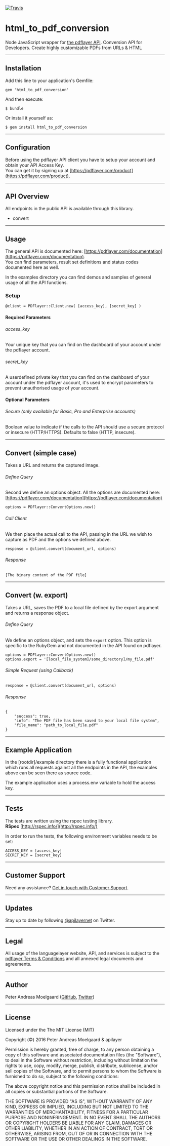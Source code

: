[![Travis](https://travis-ci.org/pmoelgaard/html_to_pdf_conversion.svg)](Travis)

# html_to_pdf_conversion
Node JavaScript wrapper for [the pdflayer API](https://pdflayer.com/).
Conversion API for Developers. Create highly customizable PDFs from URLs & HTML

---

## Installation

Add this line to your application's Gemfile:

```
gem 'html_to_pdf_conversion'

```

And then execute:

```
$ bundle

```

Or install it yourself as:

```
$ gem install html_to_pdf_conversion

```

---

## Configuration

Before using the pdflayer API client you have to setup your account and obtain your API Access Key.  
You can get it by signing up at [https://pdflayer.com/product](https://pdflayer.com/product).

---

## API Overview
All endpoints in the public API is available through this library.

- convert

---

## Usage

The general API is documented here: [https://pdflayer.com/documentation](https://pdflayer.com/documentation).  
You can find parameters, result set definitions and status codes documented here as well.

In the examples directory you can find demos and samples of general usage of all the API functions.

### Setup

```
@client = PDFlayer::Client.new( [access_key], [secret_key] )

```

#### Required Parameters

###### access_key
Your unique key that you can find on the dashboard of your account under the pdflayer account.

###### secret_key
A userdefined private key that you can find on the dashboard of your account under the pdflayer account, it's used to encrypt parameters to prevent unauthorised usage of your account.

#### Optional Parameters

###### Secure (only available for Basic, Pro and Enterprise accounts)
Boolean value to indicate if the calls to the API should use a secure protocol or insecure (HTTP/HTTPS). Defaults to false (HTTP, insecure).

---

## Convert (simple case)
Takes a URL and returns the captured image.

###### Define Query
Second we define an options object.
All the options are documented here: [https://pdflayer.com/documentation](https://pdflayer.com/documentation)

```
options = PDFlayer::ConvertOptions.new()

```

###### Call Client
We then place the actual call to the API, passing in the URL we wish to capture as PDF and the options we defined above.

```
response = @client.convert(document_url, options)

``` 

###### Response

```
[The binary content of the PDF file]

```

---

## Convert (w. export)
Takes a URL, saves the PDF to a local file defined by the export argument and returns a response object.

###### Define Query

We define an options object, and sets the ```export``` option.
This option is specific to the RubyGem and not documented in the API found on pdflayer.

```
options = PDFlayer::ConvertOptions.new()
options.export = '[local_file_system]/some_directory]/my_file.pdf'

```

###### Simple Request (using Callback)

```
response = @client.convert(document_url, options)

```

###### Response
```
{
	"success": true,
    "info": "The PDF file has been saved to your local file system",
    "file_name": "path_to_local_file.pdf"
}
```

---

## Example Application

In the [rootdir]/example directory there is a fully functional application which runs all requests against all the endpoints in the API, the examples above can be seen there as source code.

The example application uses a process.env variable to hold the access key.

---

## Tests

The tests are written using the rspec testing library.  
**RSpec** [http://rspec.info/](http://rspec.info/)

In order to run the tests, the following environment variables needs to be set:

```
ACCESS_KEY = [access_key]
SECRET_KEY = [secret_key]
```


---

## Customer Support

Need any assistance? [Get in touch with Customer Support](mailto:support@apilayer.net?subject=%pdflayer%5D).

---

## Updates
Stay up to date by following [@apilayernet](https://twitter.com/apilayernet) on Twitter.

---

## Legal

All usage of the languagelayer website, API, and services is subject to the [pdflayer Terms & Conditions](https://pdflayer.com/terms) and all annexed legal documents and agreements.

---

## Author
Peter Andreas Moelgaard ([GitHub](https://github.com/pmoelgaard), [Twitter](https://twitter.com/petermoelgaard))

---

## License
Licensed under the The MIT License (MIT)

Copyright (&copy;) 2016 Peter Andreas Moelgaard & apilayer

Permission is hereby granted, free of charge, to any person obtaining a copy of this software and associated documentation files (the "Software"), to deal in the Software without restriction, including without limitation the rights to use, copy, modify, merge, publish, distribute, sublicense, and/or sell copies of the Software, and to permit persons to whom the Software is furnished to do so, subject to the following conditions:

The above copyright notice and this permission notice shall be included in all copies or substantial portions of the Software.

THE SOFTWARE IS PROVIDED "AS IS", WITHOUT WARRANTY OF ANY KIND, EXPRESS OR IMPLIED, INCLUDING BUT NOT LIMITED TO THE WARRANTIES OF MERCHANTABILITY, FITNESS FOR A PARTICULAR PURPOSE AND NONINFRINGEMENT. IN NO EVENT SHALL THE AUTHORS OR COPYRIGHT HOLDERS BE LIABLE FOR ANY CLAIM, DAMAGES OR OTHER LIABILITY, WHETHER IN AN ACTION OF CONTRACT, TORT OR OTHERWISE, ARISING FROM, OUT OF OR IN CONNECTION WITH THE SOFTWARE OR THE USE OR OTHER DEALINGS IN THE SOFTWARE.

